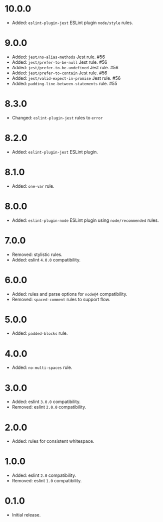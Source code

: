 # 10.0.0

-   Added: `eslint-plugin-jest` ESLint plugin `node/style`  rules.

# 9.0.0

-   Added: `jest/no-alias-methods` Jest rule. #56
-   Added: `jest/prefer-to-be-null` Jest rule. #56
-   Added: `jest/prefer-to-be-undefined` Jest rule. #56
-   Added: `jest/prefer-to-contain` Jest rule. #56
-   Added: `jest/valid-expect-in-promise` Jest rule. #56
-   Added: `padding-line-between-statements` rule. #55

# 8.3.0

-   Changed: `eslint-plugin-jest` rules to `error`

# 8.2.0

-   Added: `eslint-plugin-jest` ESLint plugin.

# 8.1.0

-   Added: `one-var` rule.

# 8.0.0

-   Added: `eslint-plugin-node` ESLint plugin using `node/recommended`  rules.

# 7.0.0

-   Removed: stylistic rules.
-   Added: eslint `4.0.0` compatibility.

# 6.0.0

-   Added: rules and parse options for `node@4` compatibility.
-   Removed: `spaced-comment` rules to support flow.

# 5.0.0

-   Added: `padded-blocks` rule.

# 4.0.0

-   Added: `no-multi-spaces` rule.

# 3.0.0

-   Added: eslint `3.0.0` compatibility.
-   Removed: eslint `2.0.0` compatibility.

# 2.0.0

-   Added: rules for consistent whitespace.

# 1.0.0

-   Added: eslint `2.0` compatibility.
-   Removed: eslint `1.0` compatibility.

# 0.1.0

-   Initial release.
